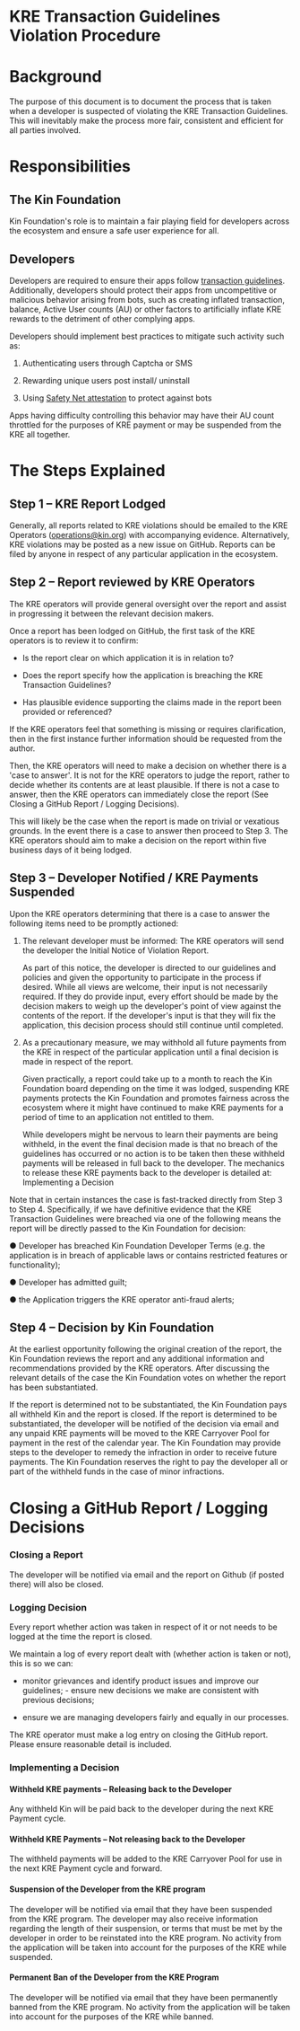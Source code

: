 
# KRE Transaction Guidelines Violation Procedure

# Background

The purpose of this document is to document the process that is taken when a developer is suspected of violating the KRE Transaction Guidelines. This will inevitably make the process more fair, consistent and efficient for all parties involved.

# Responsibilities

## The Kin Foundation

Kin Foundation's role is to maintain a fair playing field for developers across the ecosystem and ensure a safe user experience for all.

## Developers

Developers are required to ensure their apps follow [transaction guidelines](https://github.com/kinecosystem/rewards-engine/blob/master/current-valid-spend-guidelines.md). Additionally, developers should protect their apps from uncompetitive or malicious behavior arising from bots, such as creating inflated transaction, balance, Active User counts (AU) or other factors to artificially inflate KRE rewards to the detriment of other complying apps.

  

Developers should implement best practices to mitigate such activity such as:

1.  Authenticating users through Captcha or SMS
    
2.  Rewarding unique users post install/ uninstall
    
3.  Using [Safety Net attestation](https://developer.android.com/training/safetynet/attestation) to protect against bots
    

  

Apps having difficulty controlling this behavior may have their AU count throttled for the purposes of KRE payment or may be suspended from the KRE all together.

  

# The Steps Explained

## Step 1 – KRE Report Lodged

Generally, all reports related to KRE violations should be emailed to the KRE Operators ([operations@kin.org](mailto:operations@kin.org)) with accompanying evidence. Alternatively, KRE violations may be posted as a new issue on GitHub. Reports can be filed by anyone in respect of any particular application in the ecosystem.

## Step 2 – Report reviewed by KRE Operators

The KRE operators will provide general oversight over the report and assist in progressing it between the relevant decision makers.

Once a report has been lodged on GitHub, the first task of the KRE operators is to review it to confirm:

-   Is the report clear on which application it is in relation to?
    
-   Does the report specify how the application is breaching the KRE Transaction Guidelines?
    
-   Has plausible evidence supporting the claims made in the report been provided or referenced?
    

If the KRE operators feel that something is missing or requires clarification, then in the first instance further information should be requested from the author.

Then, the KRE operators will need to make a decision on whether there is a 'case to answer'. It is not for the KRE operators to judge the report, rather to decide whether its contents are at least plausible. If there is not a case to answer, then the KRE operators can immediately close the report (See Closing a GitHub Report / Logging Decisions).

This will likely be the case when the report is made on trivial or vexatious grounds. In the event there is a case to answer then proceed to Step 3. The KRE operators should aim to make a decision on the report within five business days of it being lodged.

## Step 3 – Developer Notified / KRE Payments Suspended

Upon the KRE operators determining that there is a case to answer the following items need to be promptly actioned:

1.  The relevant developer must be informed: The KRE operators will send the developer the Initial Notice of Violation Report.  
      
    As part of this notice, the developer is directed to our guidelines and policies and given the opportunity to participate in the process if desired. While all views are welcome, their input is not necessarily required. If they do provide input, every effort should be made by the decision makers to weigh up the developer's point of view against the contents of the report. If the developer's input is that they will fix the application, this decision process should still continue until completed.
    

  

2.  As a precautionary measure, we may withhold all future payments from the KRE in respect of the particular application until a final decision is made in respect of the report.  
      
    Given practically, a report could take up to a month to reach the Kin Foundation board depending on the time it was lodged, suspending KRE payments protects the Kin Foundation and promotes fairness across the ecosystem where it might have continued to make KRE payments for a period of time to an application not entitled to them.  
      
    While developers might be nervous to learn their payments are being withheld, in the event the final decision made is that no breach of the guidelines has occurred or no action is to be taken then these withheld payments will be released in full back to the developer. The mechanics to release these KRE payments back to the developer is detailed at:  Implementing a Decision
    

Note that in certain instances the case is fast-tracked directly from Step 3 to Step 4. Specifically, if we have definitive evidence that the KRE Transaction Guidelines were breached via one of the following means the report will be directly passed to the Kin Foundation for decision:

● Developer has breached Kin Foundation Developer Terms (e.g. the application is in breach of applicable laws or contains restricted features or functionality);

● Developer has admitted guilt;

● the Application triggers the KRE operator anti-fraud alerts;

  

## Step 4 – Decision by Kin Foundation

At the earliest opportunity following the original creation of the report, the Kin Foundation reviews the report and any additional information and recommendations provided by the KRE operators. After discussing the relevant details of the case the Kin Foundation votes on whether the report has been substantiated.

  

If the report is determined not to be substantiated, the Kin Foundation pays all withheld Kin and the report is closed. If the report is determined to be substantiated, the developer will be notified of the decision via email and any unpaid KRE payments will be moved to the KRE Carryover Pool for payment in the rest of the calendar year. The Kin Foundation may provide steps to the developer to remedy the infraction in order to receive future payments. The Kin Foundation reserves the right to pay the developer all or part of the withheld funds in the case of minor infractions.

# Closing a GitHub Report / Logging Decisions

### Closing a Report

The developer will be notified via email and the report on Github (if posted there) will also be closed.

### Logging Decision

Every report whether action was taken in respect of it or not needs to be logged at the time the report is closed.

We maintain a log of every report dealt with (whether action is taken or not), this is so we can:

-   monitor grievances and identify product issues and improve our guidelines; - ensure new decisions we make are consistent with previous decisions;
    
-   ensure we are managing developers fairly and equally in our processes.
    

The KRE operator must make a log entry on closing the GitHub report. Please ensure reasonable detail is included.

### Implementing a Decision

#### Withheld KRE payments – Releasing back to the Developer

Any withheld Kin will be paid back to the developer during the next KRE Payment cycle.

#### Withheld KRE Payments – Not releasing back to the Developer

The withheld payments will be added to the KRE Carryover Pool for use in the next KRE Payment cycle and forward.

#### Suspension of the Developer from the KRE program

The developer will be notified via email that they have been suspended from the KRE program. The developer may also receive information regarding the length of their suspension, or terms that must be met by the developer in order to be reinstated into the KRE program. No activity from the application will be taken into account for the purposes of the KRE while suspended.

#### Permanent Ban of the Developer from the KRE Program

The developer will be notified via email that they have been permanently banned from the KRE program. No activity from the application will be taken into account for the purposes of the KRE while banned.
